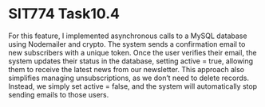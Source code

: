 # SIT774 Task10.4
For this feature, I implemented asynchronous calls to a MySQL database using Nodemailer and crypto. The system sends a confirmation email to new subscribers with a unique token. Once the user verifies their email, the system updates their status in the database, setting active = true, allowing them to receive the latest news from our newsletter. This approach also simplifies managing unsubscriptions, as we don’t need to delete records. Instead, we simply set active = false, and the system will automatically stop sending emails to those users.
